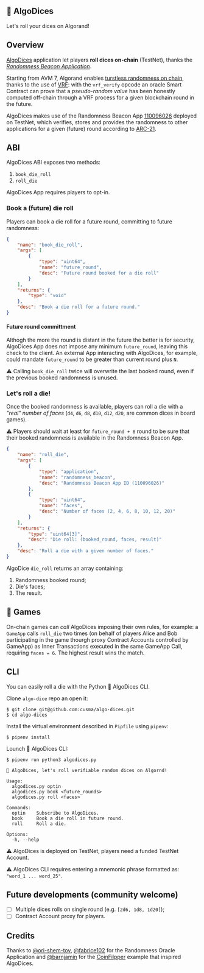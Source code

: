 🎲 AlgoDices
------------
Let's roll your dices on Algorand!

## Overview
[AlgoDices](https://testnet.algoexplorer.io/application/121287966) application
let players **roll dices on-chain** (TestNet), thanks the [*Randomness Beacon Application*](https://developer.algorand.org/articles/usage-and-best-practices-for-randomness-beacon/).

Starting from AVM 7, Algorand enables [turstless randomness on chain](https://developer.algorand.org/articles/randomness-on-algorand),
thanks to the use of [VRF](https://en.wikipedia.org/wiki/Verifiable_random_function):
with the `vrf_verify` opcode an oracle Smart Contract can prove that a
*pseudo-random value* has been honestly computed off-chain through a VRF process
for a given blockchain round in the future.

AlgoDices makes use of the Randomness Beacon App [110096026](https://testnet.algoexplorer.io/application/110096026)
deployed on TestNet, which verifies, stores and provides the randomness to
other applications for a given (future) round according to [ARC-21](https://arc.algorand.foundation/ARCs/arc-0021).

## ABI
AlgoDices ABI exposes two methods:

1. `book_die_roll`
2. `roll_die`

AlgoDices App requires players to opt-in.

### Book a (future) die roll
Players can book a die roll for a future round, committing to future
randomness:

```json
{
    "name": "book_die_roll",
    "args": [
        {
            "type": "uint64",
            "name": "future_round",
            "desc": "Future round booked for a die roll"
        }
    ],
    "returns": {
        "type": "void"
    },
    "desc": "Book a die roll for a future round."
}
```

#### Future round committment
Althogh the more the round is distant in the future the better is for security,
AlgoDices App does not impose any minimum `future_round`, leaving this check to
the client. An external App interacting with AlgoDices, for example, could
mandate `future_round` to be greater than current round plus `N`.

⚠️ Calling `book_die_roll` twice will overwrite the last booked round, even if
the previous booked randomness is unused.

### Let's roll a die!
Once the booked randomness is available, players can roll a die with a *"real"
number of faces* (`d4`, `d6`, `d8`, `d10`, `d12`, `d20`, are common dices in
board games).

⚠️ Players should wait at least for `future_round + 8` round to be sure that
their booked randomness is available in the Randomness Beacon App.

```json
{
    "name": "roll_die",
    "args": [
        {
            "type": "application",
            "name": "randomness_beacon",
            "desc": "Randomness Beacon App ID (110096026)"
        },
        {
            "type": "uint64",
            "name": "faces",
            "desc": "Number of faces (2, 4, 6, 8, 10, 12, 20)"
        }
    ],
    "returns": {
        "type": "uint64[3]",
        "desc": "Die roll: (booked_round, faces, result)"
    },
    "desc": "Roll a die with a given number of faces."
}
```

AlgoDice `die_roll` returns an array containing:
1. Randomness booked round;
2. Die's faces;
3. The result.

## 🎰 Games
On-chain games can _call_ AlgoDices imposing their own rules, for example:
a `GameApp` calls `roll_die` two times (on behalf of players Alice and Bob
participating in the game thourgh proxy Contract Accounts controlled by
GameApp) as Inner Transactions executed in the same GameApp Call, requiring
`faces = 6`. The highest result wins the match.

## CLI
You can easily roll a die with the Python 🎲 AlgoDices CLI.

Clone `algo-dice` repo an open it:
```shell
$ git clone git@github.com:cusma/algo-dices.git
$ cd algo-dices
```

Install the virtual environment described in `Pipfile` using `pipenv`:
```shell
$ pipenv install
```

Lounch 🎲 AlgoDices CLI:
```shell
$ pipenv run python3 algodices.py

🎲 AlgoDices, let's roll verifiable random dices on Algornd!

Usage:
  algodices.py optin
  algodices.py book <future_rounds>
  algodices.py roll <faces>

Commands:
  optin    Subscribe to AlgoDices.
  book     Book a die roll in future round.
  roll     Roll a die.

Options:
  -h, --help
```

⚠️ AlgoDices is deployed on TestNet, players need a funded TestNet Account.

⚠️ AlgoDices CLI requires entering a mnemonic phrase formatted as:
`"word_1 ... word_25"`.

## Future developments (community welcome)
- [ ] Multiple dices rolls on single round (e.g. `[2d6, 1d8, 1d20]`);
- [ ] Contract Account proxy for players.

## Credits
Thanks to [@ori-shem-tov](https://github.com/ori-shem-tov),
[@fabrice102](https://github.com/fabrice102) for the Randomness Oracle
Application and [@barnjamin](https://github.com/barnjamin) for the
[CoinFilpper](https://github.com/algorand-devrel/coin-flipper) example that
inspired AlgoDices.
